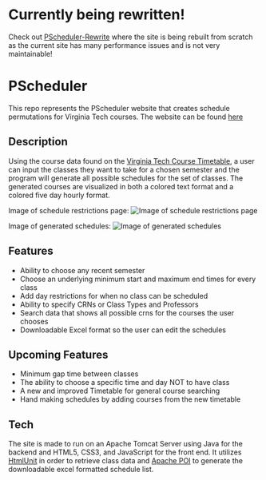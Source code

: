# Currently being rewritten!

Check out [PScheduler-Rewrite](https://github.com/PhillipNgo/PScheduler-Rewrite) where the site is being rebuilt from scratch as the current site has many performance issues and is not very maintainable!

# PScheduler

This repo represents the PScheduler website that creates schedule permutations for Virginia Tech courses.
The website can be found [here](http://pscheduler.com/)

## Description

Using the course data found on the [Virginia Tech Course Timetable](https://banweb.banner.vt.edu/ssb/prod/HZSKVTSC.P_DispRequest), a user can input the classes they want to take for a chosen semester and the program will generate all possible schedules for the set of classes. The generated courses are visualized in both a colored text format and a colored five day hourly format.

Image of schedule restrictions page:
![Image of schedule restrictions page](http://i.imgur.com/oQIaa6K.png)

Image of generated schedules:
![Image of generated schedules](http://i.imgur.com/ovfwhSa.png)

## Features

* Ability to choose any recent semester
* Choose an underlying minimum start and maximum end times for every class
* Add day restrictions for when no class can be scheduled
* Ability to specify CRNs or Class Types and Professors
* Search data that shows all possible crns for the courses the user chooses
* Downloadable Excel format so the user can edit the schedules

## Upcoming Features

* Minimum gap time between classes
* The ability to choose a specific time and day NOT to have class
* A new and improved Timetable for general course searching
* Hand making schedules by adding courses from the new timetable

## Tech

The site is made to run on an Apache Tomcat Server using Java for the backend and HTML5, CSS3, and JavaScript for the front end.
It utilizes [HtmlUnit](http://htmlunit.sourceforge.net/) in order to retrieve class data and [Apache POI](https://poi.apache.org/) to generate the downloadable excel formatted schedule list.
